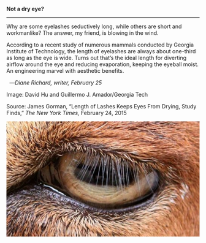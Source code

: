 **Not a dry eye?**

****

Why are some eyelashes seductively long, while others are short and workmanlike? The answer, my friend, is blowing in the wind.

According to a recent study of numerous mammals conducted by Georgia Institute of Technology, the length of eyelashes are always about one-third as long as the eye is wide. Turns out that’s the ideal length for diverting airflow around the eye and reducing evaporation, keeping the eyeball moist. An engineering marvel with aesthetic benefits.

  —*Diane Richard, writer, February 25*

Image: David Hu and Guillermo J. Amador/Georgia Tech

Source: James Gorman, “Length of Lashes Keeps Eyes From Drying, Study Finds,” *The New York Times,* February 24, 2015

![](../images/15-2-25_35.5.82_EyelashEDIT-1.jpeg)
